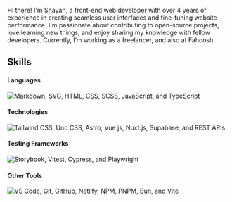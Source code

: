 Hi there! I'm Shayan, a front-end web developer with over 4 years of experience in creating seamless user interfaces and fine-tuning website performance. I'm passionate about contributing to open-source projects, love learning new things, and enjoy sharing my knowledge with fellow developers. Currently, I’m working as a freelancer, and also at Fahoosh.

## Skills
#### Languages
![Markdown, SVG, HTML, CSS, SCSS, JavaScript, and TypeScript](https://go-skill-icons.vercel.app/api/icons?i=md,svg,html,css,scss,js,ts)

#### Technologies
![Tailwind CSS, Uno CSS, Astro, Vue.js, Nuxt.js, Supabase, and REST APIs](https://go-skill-icons.vercel.app/api/icons?i=tailwind,unocss,astro,vue,nuxt,supabase,api)

#### Testing Frameworks
![Storybook, Vitest, Cypress, and Playwright](https://go-skill-icons.vercel.app/api/icons?i=storybook,vitest,cypress,playwright)

#### Other Tools
![VS Code, Git, GitHub, Netlify, NPM, PNPM, Bun, and Vite](https://go-skill-icons.vercel.app/api/icons?i=vscode,git,github,netlify,npm,pnpm,bun,vite)
